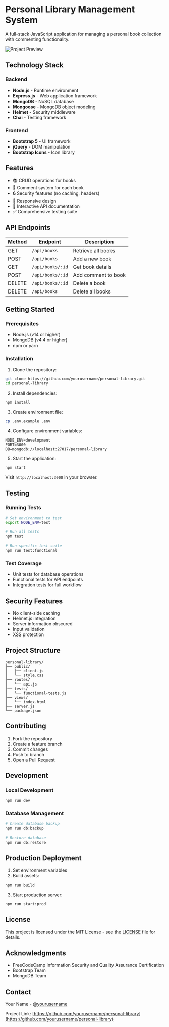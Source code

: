 # Personal Library Management System

A full-stack JavaScript application for managing a personal book collection with commenting functionality.

![Project Preview](preview.png)

## Technology Stack

### Backend
- **Node.js** - Runtime environment
- **Express.js** - Web application framework
- **MongoDB** - NoSQL database
- **Mongoose** - MongoDB object modeling
- **Helmet** - Security middleware
- **Chai** - Testing framework

### Frontend
- **Bootstrap 5** - UI framework
- **jQuery** - DOM manipulation
- **Bootstrap Icons** - Icon library

## Features

- 📚 CRUD operations for books
- 💬 Comment system for each book
- 🔒 Security features (no caching, headers)
- 📱 Responsive design
- 📖 Interactive API documentation
- ✅ Comprehensive testing suite

## API Endpoints

| Method | Endpoint | Description |
|--------|----------|-------------|
| GET | `/api/books` | Retrieve all books |
| POST | `/api/books` | Add a new book |
| GET | `/api/books/:id` | Get book details |
| POST | `/api/books/:id` | Add comment to book |
| DELETE | `/api/books/:id` | Delete a book |
| DELETE | `/api/books` | Delete all books |

## Getting Started

### Prerequisites
- Node.js (v14 or higher)
- MongoDB (v4.4 or higher)
- npm or yarn

### Installation

1. Clone the repository:
```bash
git clone https://github.com/yourusername/personal-library.git
cd personal-library
```

2. Install dependencies:
```bash
npm install
```

3. Create environment file:
```bash
cp .env.example .env
```

4. Configure environment variables:
```env
NODE_ENV=development
PORT=3000
DB=mongodb://localhost:27017/personal-library
```

5. Start the application:
```bash
npm start
```

Visit `http://localhost:3000` in your browser.

## Testing

### Running Tests
```bash
# Set environment to test
export NODE_ENV=test

# Run all tests
npm test

# Run specific test suite
npm run test:functional
```

### Test Coverage
- Unit tests for database operations
- Functional tests for API endpoints
- Integration tests for full workflow

## Security Features

- No client-side caching
- Helmet.js integration
- Server information obscured
- Input validation
- XSS protection

## Project Structure
```
personal-library/
├── public/
│   ├── client.js
│   └── style.css
├── routes/
│   └── api.js
├── tests/
│   └── functional-tests.js
├── views/
│   └── index.html
├── server.js
└── package.json
```

## Contributing

1. Fork the repository
2. Create a feature branch
3. Commit changes
4. Push to branch
5. Open a Pull Request

## Development

### Local Development
```bash
npm run dev
```

### Database Management
```bash
# Create database backup
npm run db:backup

# Restore database
npm run db:restore
```

## Production Deployment

1. Set environment variables
2. Build assets:
```bash
npm run build
```

3. Start production server:
```bash
npm run start:prod
```

## License

This project is licensed under the MIT License - see the [LICENSE](LICENSE) file for details.

## Acknowledgments

- FreeCodeCamp Information Security and Quality Assurance Certification
- Bootstrap Team
- MongoDB Team

## Contact

Your Name - [@yourusername](https://twitter.com/yourusername)

Project Link: [https://github.com/yourusername/personal-library](https://github.com/yourusername/personal-library)



